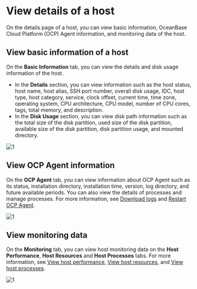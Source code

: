 # View details of a host

On the details page of a host, you can view basic information, OceanBase Cloud Platform (OCP) Agent information, and monitoring data of the host.

## View basic information of a host

On the **Basic Information** tab, you can view the details and disk usage information of the host.

* In the **Details** section, you can view information such as the host status, host name, host alias, SSH port number, overall disk usage, IDC, host type, host category, service, clock offset, current time, time zone, operating system, CPU architecture, CPU model, number of CPU cores, tags, total memory, and description.
* In the **Disk Usage** section, you can view disk path information such as the total size of the disk partition, used size of the disk partition, available size of the disk partition, disk partition usage, and mounted directory.

![1](https://obbusiness-private.oss-cn-shanghai.aliyuncs.com/doc/img/ocp/422/%E4%B8%BB%E6%9C%BA%E5%9F%BA%E6%9C%AC%E4%BF%A1%E6%81%AF1.png)

## View OCP Agent information

On the **OCP Agent** tab, you can view information about OCP Agent such as its status, installation directory, installation time, version, log directory, and future available periods. You can also view the details of processes and manage processes. For more information, see [Download logs](../1300.log-service/200.download-log.md) and [Restart OCP Agent](400.restart-the-ocp-agent.md).

![1](https://obbusiness-private.oss-cn-shanghai.aliyuncs.com/doc/img/ocp/422/ocpagent%E4%BF%A1%E6%81%AF1.png)

## View monitoring data

On the **Monitoring** tab, you can view host monitoring data on the **Host Performance**, **Host Resources** and **Host Processes** tabs. For more information, see [View host performance](../880.manage-performance-monitoring/100.performance-monitoring-overview/300.view-host-performance.md), [View host resources](../880.manage-performance-monitoring/100.performance-monitoring-overview/700.view-host-resources.md), and [View host processes](../880.manage-performance-monitoring/100.performance-monitoring-overview/750.view-host-process.md).

![1](https://obbusiness-private.oss-cn-shanghai.aliyuncs.com/doc/img/ocp/422/%E4%B8%BB%E6%9C%BA%E7%9B%91%E6%8E%A71.png)
